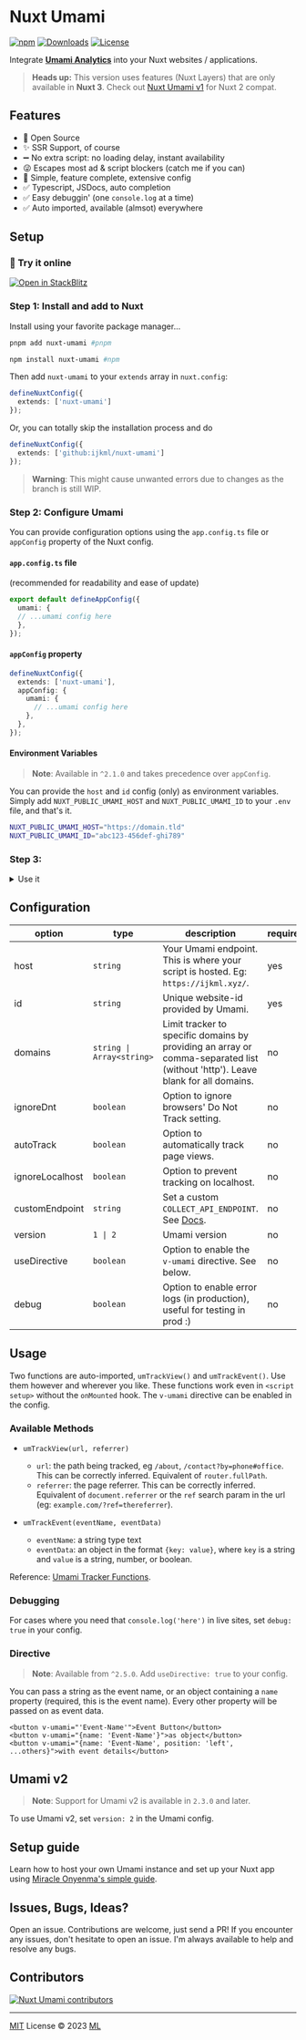 # Nuxt Umami

[![npm](https://img.shields.io/npm/v/nuxt-umami?style=flat-square)](https://www.npmjs.com/package/nuxt-umami/)
[![Downloads](https://img.shields.io/npm/dt/nuxt-umami.svg?style=flat-square)](https://www.npmjs.com/package/nuxt-umami)
[![License](https://img.shields.io/npm/l/nuxt-umami?style=flat-square)](/LICENSE)

Integrate [**Umami Analytics**](https://umami.is/) into your Nuxt websites / applications.

> **Heads up:**
> This version uses features (Nuxt Layers) that are only available in **Nuxt 3**.
> Check out [Nuxt Umami v1](https://github.com/ijkml/nuxt-umami/tree/v1) for Nuxt 2 compat.

## Features

- 📖 Open Source
- ✨ SSR Support, of course
- ➖ No extra script: no loading delay, instant availability
- 😜 Escapes most ad & script blockers (catch me if you can)
- 💯 Simple, feature complete, extensive config
- ✅ Typescript, JSDocs, auto completion
- ✅ Easy debuggin' (one `console.log` at a time)
- ✅ Auto imported, available (almsot) everywhere

## Setup

### 🚀 Try it online

<a href="https://stackblitz.com/edit/nuxt-umami-next"><img src="https://developer.stackblitz.com/img/open_in_stackblitz.svg" alt="Open in StackBlitz"></a>

### Step 1: Install and add to Nuxt

Install using your favorite package manager...

```bash
pnpm add nuxt-umami #pnpm
```

```bash
npm install nuxt-umami #npm
```

Then add `nuxt-umami` to your `extends` array in `nuxt.config`:

```ts
defineNuxtConfig({
  extends: ['nuxt-umami']
});
```

Or, you can totally skip the installation process and do

```ts
defineNuxtConfig({
  extends: ['github:ijkml/nuxt-umami']
});
```

> **Warning**:
> This might cause unwanted errors due to changes as the branch is still WIP.

### Step 2: Configure Umami

You can provide configuration options using the `app.config.ts` file or `appConfig` property of the Nuxt config.

#### `app.config.ts` file

(recommended for readability and ease of update)

```ts
export default defineAppConfig({
  umami: {
  // ...umami config here
  },
});
```

#### `appConfig` property

```ts
defineNuxtConfig({
  extends: ['nuxt-umami'],
  appConfig: {
    umami: {
      // ...umami config here
    },
  },
});
```

#### Environment Variables

> **Note**:
> Available in `^2.1.0` and takes precedence over `appConfig`.

You can provide the `host` and `id` config (only) as environment variables. Simply add `NUXT_PUBLIC_UMAMI_HOST` and `NUXT_PUBLIC_UMAMI_ID` to your `.env` file, and that's it.

```sh
NUXT_PUBLIC_UMAMI_HOST="https://domain.tld"
NUXT_PUBLIC_UMAMI_ID="abc123-456def-ghi789"
```

### Step 3:

<details>
<summary>Use it</summary>
<p>

```vue
<script setup>
function complexCalc() {
  // ... do something
  umTrackEvent('complex-btn', { propA: 1, propB: 'two', propC: false });
}
</script>

<template>
  <button @click="umTrackEvent('button-1')">Button 1</button>

  <button @click="complexCalc">Button 2</button>
</template>
```

</p>
</details>

## Configuration

| option          | type                      | description                                                                                                                    | required | default     |
| --------------- | ------------------------- | ------------------------------------------------------------------------------------------------------------------------------ | -------- | ----------- |
| host            | `string`                  | Your Umami endpoint. This is where your script is hosted. Eg: `https://ijkml.xyz/`.                                            | yes      | `''`        |
| id              | `string`                  | Unique website-id provided by Umami.                                                                                           | yes      | `''`        |
| domains         | `string \| Array<string>` | Limit tracker to specific domains by providing an array or comma-separated list (without 'http'). Leave blank for all domains. | no       | `undefined` |
| ignoreDnt       | `boolean`                 | Option to ignore browsers' Do Not Track setting.                                                                               | no       | `true`      |
| autoTrack       | `boolean`                 | Option to automatically track page views.                                                                                      | no       | `true`      |
| ignoreLocalhost | `boolean`                 | Option to prevent tracking on localhost.                                                                                       | no       | `false`     |
| customEndpoint  | `string`                  | Set a custom `COLLECT_API_ENDPOINT`. See [Docs](https://umami.is/docs/environment-variables).                                  | no       | `undefined` |
| version         | `1 \| 2`                  | Umami version                                                                                                                  | no       | `1`         |
| useDirective    | `boolean`                 | Option to enable the `v-umami` directive. See below.                                                                           | no       | `false`     |
| debug           | `boolean`                 | Option to enable error logs (in production), useful for testing in prod :)                                                     | no       | `false`     |

## Usage

Two functions are auto-imported, `umTrackView()` and `umTrackEvent()`. Use them however and wherever you like. These functions work even in `<script setup>` without the `onMounted` hook. The `v-umami` directive can be enabled in the config.

### Available Methods

- `umTrackView(url, referrer)`
  - `url`: the path being tracked, eg `/about`, `/contact?by=phone#office`. This can be correctly inferred. Equivalent of `router.fullPath`.
  - `referrer`: the page referrer. This can be correctly inferred. Equivalent of `document.referrer` or the `ref` search param in the url (eg: `example.com/?ref=thereferrer`).

- `umTrackEvent(eventName, eventData)`
  - `eventName`: a string type text
  - `eventData`: an object in the format `{key: value}`, where `key` is a string and `value` is a string, number, or boolean.

Reference: [Umami Tracker Functions](https://umami.is/docs/tracker-functions).

### Debugging

For cases where you need that `console.log('here')` in live sites, set `debug: true` in your config.

### Directive

> **Note**:
> Available from `^2.5.0`. Add `useDirective: true` to your config.

You can pass a string as the event name, or an object containing a `name` property (required, this is the event name). Every other property will be passed on as event data.

```vue
<button v-umami="'Event-Name'">Event Button</button>
<button v-umami="{name: 'Event-Name'}">as object</button>
<button v-umami="{name: 'Event-Name', position: 'left', ...others}">with event details</button>
```

## Umami v2

> **Note**:
> Support for Umami v2 is available in `2.3.0` and later.

To use Umami v2, set `version: 2` in the Umami config.

## Setup guide

Learn how to host your own Umami instance and set up your Nuxt app using [Miracle Onyenma's simple guide](https://miracleio.me/blog/set-up-analytics-for-your-nuxt-3-app-with-umami).

## Issues, Bugs, Ideas?

Open an issue. Contributions are welcome, just send a PR! If you encounter any issues, don't hesitate to open an issue. I'm always available to help and resolve any bugs.

## Contributors

<a href="https://github.com/ijkml/nuxt-umami/graphs/contributors">
  <img alt="Nuxt Umami contributors" src="https://contrib.rocks/image?repo=ijkml/nuxt-umami" />
</a>

<br />
<hr />

[MIT](./LICENSE) License © 2023 [ML](https://github.com/ijkml/)
